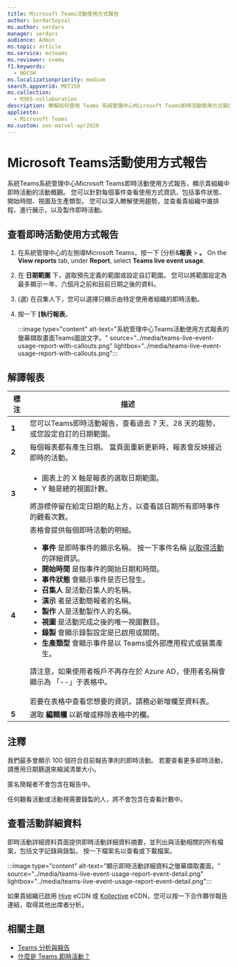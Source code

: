 ```yaml
---
title: Microsoft Teams活動使用方式報告
author: SerdarSoysal
ms.author: serdars
manager: serdars
audience: Admin
ms.topic: article
ms.service: msteams
ms.reviewer: svemu
f1.keywords:
  - NOCSH
ms.localizationpriority: medium
search.appverid: MET150
ms.collection:
  - M365-collaboration
description: 瞭解如何使用 Teams 系統管理中心Microsoft Teams即時活動使用方式報告，以取得Teams即時活動活動的概觀。
appliesto:
  - Microsoft Teams
ms.custom: seo-marvel-apr2020
---
```

# <a name="microsoft-teams-live-event-usage-report"></a>Microsoft Teams活動使用方式報告

系統Teams系統管理中心Microsoft Teams即時活動使用方式報告，顯示貴組織中即時活動的活動概觀。 您可以針對每個事件查看使用方式資訊，包括事件狀態、開始時間、視圖及生產類型。 您可以深入瞭解使用趨勢，並查看貴組織中誰排程、進行展示，以及製作即時活動。

## <a name="view-the-live-event-usage-report"></a>查看即時活動使用方式報告

1. 在系統管理中心的左側導Microsoft Teams，按一下 [分析&**報表**  >  **。** On the **View reports** tab, under **Report**, select **Teams live event usage**.
2. 在 **日期範圍** 下，選取預先定義的範圍或設定自訂範圍。 您可以將範圍設定為最多顯示一年、六個月之前和目前日期之後的資料。
3.  (選) 在召集人下，您可以選擇只顯示由特定使用者組織的即時活動。
4. 按一下 **[執行報表**。  

   :::image type="content" alt-text="系統管理中心Teams活動使用方式報表的螢幕擷取畫面Teams圖說文字。" source="../media/teams-live-event-usage-report-with-callouts.png" lightbox="../media/teams-live-event-usage-report-with-callouts.png":::

## <a name="interpret-the-report"></a>解譯報表

|標注 |描述  |
|--------|-------------|
|**1**   |您可以Teams即時活動報告，查看過去 7 天、28 天的趨勢，或您設定自訂的日期範圍。 |
|**2**   |每個報表都有產生日期。 當頁面重新更新時，報表會反映接近即時的活動。 |
|**3**   |<ul><li>圖表上的 X 軸是報表的選取日期範圍。</li> <li> Y 軸是總的視圖計數。</li> </ul>將游標停留在給定日期的點上方，以查看該日期所有即時事件的觀看次數。|
|**4**   |表格會提供每個即時活動的明細。 <ul><li>**事件** 是即時事件的顯示名稱。 按一下事件名稱 [以取得活動](#view-event-details) 的詳細資訊。 </li> <li>**開始時間** 是指事件的開始日期和時間。</li> <li>**事件狀態** 會顯示事件是否已發生。  </li><li>**召集人** 是活動召集人的名稱。</li> <li>**演示** 者是活動簡報者的名稱。</li><li>**製作** 人是活動製作人的名稱。</li><li>**視圖** 是活動完成之後的唯一視圖數目。</li><li>**錄製** 會顯示錄製設定是已啟用或關閉。</li><li>**生產類型** 會顯示事件是以 Teams或外部應用程式或裝置產生。</li></li> </ul>請注意，如果使用者帳戶不再存在於 Azure AD，使用者名稱會顯示為 「--」于表格中。 <br><br>若要在表格中查看您想要的資訊，請務必新增欄至資料表。 |
|**5**   |選取 **編輯欄** 以新增或移除表格中的欄。|

## <a name="notes"></a>注釋
我們最多會顯示 100 個符合目前報告準則的即時活動。 若要查看更多即時活動，請應用日期篩選來縮減清單大小。

匿名簡報者不會包含在報告中。

任何觀看活動或活動視需要錄製的人，將不會包含在查看計數中。 

## <a name="view-event-details"></a>查看活動詳細資料

即時活動詳細資料頁面提供即時活動詳細資料摘要，並列出與活動相關的所有檔案，包括文字記錄與錄製。 按一下檔案名以查看或下載檔案。

:::image type="content" alt-text="顯示即時活動詳細資料之螢幕擷取畫面。" source="../media/teams-live-event-usage-report-event-detail.png" lightbox="../media/teams-live-event-usage-report-event-detail.png":::

如果貴組織已啟用 [Hive](https://www.hivestreaming.com/partners/integration-partners/microsoft/) eCDN 或 [Kollective](https://kollective.com) eCDN，您可以按一下合作夥伴報告連結，取得其他出席者分析。

## <a name="related-topics"></a>相關主題

- [Teams 分析與報告](teams-reporting-reference.md)
- [什麼是 Teams 即時活動？](../teams-live-events/what-are-teams-live-events.md)
